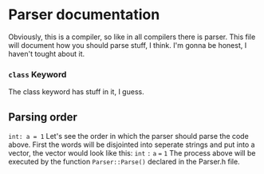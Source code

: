 # Parser documentation
Obviously, this is a compiler, so like in all compilers there is parser. This file will document how you should parse stuff,
I think. I'm gonna be honest, I haven't tought about it.

### ``class`` Keyword
The class keyword has stuff in it, I guess.

## Parsing order
``int: a = 1``
Let's see the order in which the parser should parse the code above.
First the words will be disjointed into seperate strings and put into a vector, the vector would look like this:
``int``   ``:``   ``a``   ``=``   ``1``
The process above will be executed by the function ``Parser::Parse()`` declared in the Parser.h file.
